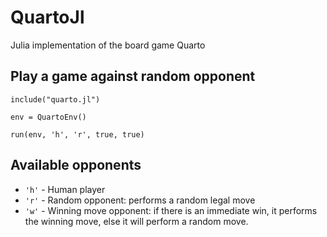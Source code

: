 # QuartoJl
Julia implementation of the board game Quarto

## Play a game against random opponent
```
include("quarto.jl")

env = QuartoEnv()

run(env, 'h', 'r', true, true)
```

## Available opponents
- `'h'` - Human player
- `'r'` - Random opponent: performs a random legal move
- `'w'` - Winning move opponent: if there is an immediate win, it performs the winning move, else it will perform a random move.
